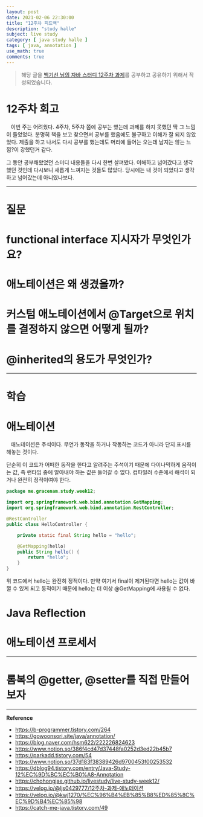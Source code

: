 ```yaml
---
layout: post
date: 2021-02-06 22:30:00
title: "12주차 피드백"
description: "study halle"
subject: live study
category: [ java study halle ]
tags: [ java, annotation ]
use_math: true
comments: true
---
```


> 해당 글을 [백기선 님의 자바 스터디 12주차 과제](https://github.com/whiteship/live-study/issues/12)를 공부하고 공유하기 위해서 작성되었습니다.

# 12주차 회고

&nbsp;&nbsp;&nbsp;이번 주는 어려웠다. 4주차, 5주차 쯤에 공부는 했는데 과제를 하지 못했던 딱 그 느낌이 들었었다. 분명히 책을 보고 찾으면서 공부를 했음에도 불구하고 이해가 잘 되지 않았었다. 제출을 하고 나서도 다시 공부를 했는데도 머리에 들어는 오는데 남지는 않는 느낌?이 강했던거 같다.

그 동안 공부해왔었던 스터디 내용들을 다시 한번 살펴봤다. 이해하고 넘어갔다고 생각했던 것인데 다시보니 새롭게 느껴지는 것들도 많았다. 당시에는 내 것이 되었다고 생각하고 넘어갔는데 아니였나보다.

---

# 질문

#

# functional interface 지시자가 무엇인가요?

# 애노테이션은 왜 생겼을까?

# 커스텀 애노테이션에서 @Target으로 위치를 결정하지 않으면 어떻게 될까?

# @inherited의 용도가 무엇인가?

---

# 학습

# 애노테이션

&nbsp;&nbsp;&nbsp;애노테이션은 주석이다. 무언가 동작을 하거나 작동하는 코드가 아니라 단지 표시를 해놓는 것이다.

단순히 이 코드가 어떠한 동작을 한다고 알려주는 주석이기 때문에 다이나믹하게 움직이는 값, 즉 런타임 중에 알아내야 하는 값은 들어갈 수 없다. 컴파일러 수준에서 해석이 되거나 완전히 정적이여야 한다.

```java
package me.gracenam.study.week12;

import org.springframework.web.bind.annotation.GetMapping;
import org.springframework.web.bind.annotation.RestController;

@RestController
public class HelloController {

    private static final String hello = "hello";

    @GetMapping(hello)
    public String hello() {
        return "hello";
    }
}
```

위 코드에서 hello는 완전히 정적이다. 만약 여기서 final이 제거된다면 hello는 값이 바뀔 수 있게 되고 동적이기 때문에 hello는 더 이상 @GetMapping에 사용될 수 없다.

# Java Reflection

# 애노테이션 프로세서


---

# 롬복의 @getter, @setter를 직접 만들어보자

---
**Reference**
+ <https://b-programmer.tistory.com/264>
+ <https://gowoonsori.site/java/annotation/>
+ <https://blog.naver.com/hsm622/222226824623>
+ <https://www.notion.so/386f4cd47d37448fa0252d3ed22b45b7>
+ <https://parkadd.tistory.com/54>
+ <https://www.notion.so/37d183f38389426d9700453f00253532>
+ <https://dblog94.tistory.com/entry/Java-Study-12%EC%9D%BC%EC%B0%A8-Annotation>
+ <https://chohongjae.github.io/livestudy/live-study-week12/>
+ <https://velog.io/@ljs0429777/12주차-과제-애노테이션>
+ <https://velog.io/@kwj1270/%EC%96%B4%EB%85%B8%ED%85%8C%EC%9D%B4%EC%85%98>
+ <https://catch-me-java.tistory.com/49>
